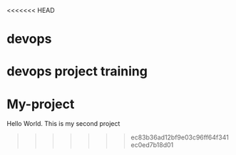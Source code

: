 <<<<<<< HEAD
# devops
devops project training
=======
# My-project
Hello World. This is my second project
>>>>>>> ec83b36ad12bf9e03c96ff64f341ec0ed7b18d01
